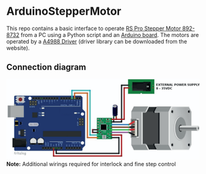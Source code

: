 # ArduinoStepperMotor
This repo contains a basic interface to operate [RS Pro Stepper Motor 892-8732](https://docs.rs-online.com/d369/A700000008919642.pdf) from a PC using a Python script and an [Arduino board](https://www.arduino.cc/en/hardware/).
The motors are operated by a [A4988 Driver](https://www.az-delivery.de/en/products/a4988-schrittmotor-modul) (driver library can be downloaded from the website).<br>
## Connection diagram
![Picture of the connection diagram](./Assets/ArduinoMotor_Diagram.png "Connection diagram")
**Note:** Additional wirings required for interlock and fine step control